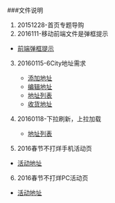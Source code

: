 ###文件说明

1. 20151228-首页专题导购
2. 2016111-移动前端文件是弹框提示
  - [前端弹框提示](http://ksycode.github.io/PanliProject/20160111/alert.html)
3. 20160115-6City地址需求
    - [添加地址](http://ksycode.github.io/PanliProject/20160115/Address_Add.html)
    - [编辑地址](http://ksycode.github.io/PanliProject/20160115/index.html)
    - [地址列表](http://ksycode.github.io/PanliProject/20160115/Address_List.html)
    - [收货地址](http://ksycode.github.io/PanliProject/20160115/Address_List.html)

4. 20160118-下拉刷新，上拉加载
	- [地址列表](http://ksycode.github.io/PanliProject/20160118/Address_List.html)

5. 2016春节不打烊手机活动页
  - [活动地址](http://ksycode.github.io/PanliProject/20160125H5/index.html)
6. 2016春节不打烊PC活动页
  - [活动地址](http://ksycode.github.io/PanliProject/20160125/index.html)

